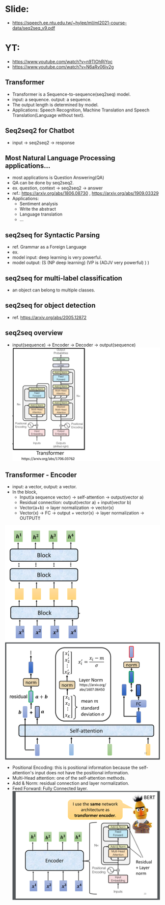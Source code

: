 # Slide:  
  * https://speech.ee.ntu.edu.tw/~hylee/ml/ml2021-course-data/seq2seq_v9.pdf  
# YT:  
  * https://www.youtube.com/watch?v=n9TlOhRjYoc  
  * https://www.youtube.com/watch?v=N6aRv06iv2g  
 
 ## Transformer  
 
  * Transformer is a Sequence-to-sequence(seq2seq) model.  
  * input: a sequence. output: a sequence.  
  * The output length is determined by model.  
  * Applications: Speech Recognition, Machine Translation and Speech Translation(Language without text).  

## Seq2seq2 for Chatbot  

 * input -> seq2seq2 -> response  

## Most Natural Language Processing applications...

 * most applications is Question Answering(QA)  
 * QA can be done by seq2seq2.  
 * ex. question, context -> seq2seq2 -> answer  
 * ref.: https://arxiv.org/abs/1806.08730 , https://arxiv.org/abs/1909.03329  
 * Applications:  
   * Sentiment analysis  
   * Write the abstract  
   * Language translation  
   * ...  
   
## seq2seq for Syntactic Parsing  
 * ref. Grammar as a Foreign Language  
 * ex.  
 * model input: deep learning is  very powerful.  
 * model output: (S (NP deep learning) (VP is (ADJV very powerful) ) )  

## seq2seq for multi-label classification  
 * an object can belong to multiple classes.  

## seq2seq for object detection  
 * ref. https://arxiv.org/abs/2005.12872  

## seq2seq overview  
 * input(sequence) -> Encoder -> Decoder -> output(sequence)  
 ![Image of Yaktocat](https://github.com/ting-chih/NTU-ML2021spring/blob/main/image/transformer.png)  


## Transformer - Encoder  
 * input: a vector, output: a vector.  
 * In the block,  
   * Input(a sequence vector) -> self-attention -> output(vector a)
   * Residual connection: output(vector a) + input(vector b)  
   * Vector(a+b) -> layer normalization -> vector(x)  
   * Vector(x) -> FC -> output + vector(x) -> layer normalization -> OUTPUT!!

 ![Image of Yaktocat](https://github.com/ting-chih/NTU-ML2021spring/blob/main/image/transformer-block.png)  
 ![Image of Yaktocat](https://github.com/ting-chih/NTU-ML2021spring/blob/main/image/blockexample.png)  
 * Positional Encoding: this is positional information because the self-attention's input does not have the positional information.  
 * Multi-Head attention: one of the self-attention methods.  
 * Add & Norm: residual connection and layer normalization.  
 * Feed Forward: Fully Connected layer.  
 ![Image of Yaktocat](https://github.com/ting-chih/NTU-ML2021spring/blob/main/image/encoder%20architecture.png)  
 
